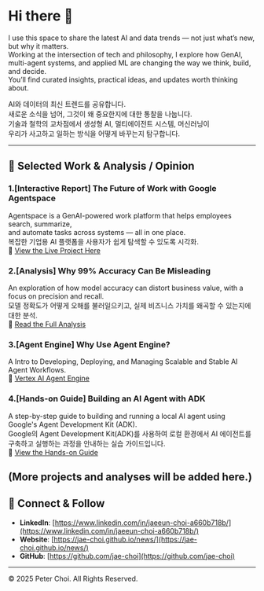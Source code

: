 # Hi there 👋

I use this space to share the latest AI and data trends — not just what’s new, but why it matters.  
Working at the intersection of tech and philosophy, I explore how GenAI, multi-agent systems, and applied ML are changing the way we think, build, and decide.  
You’ll find curated insights, practical ideas, and updates worth thinking about.

AI와 데이터의 최신 트렌드를 공유합니다.  
새로운 소식을 넘어, 그것이 왜 중요한지에 대한 통찰을 나눕니다.  
기술과 철학의 교차점에서 생성형 AI, 멀티에이전트 시스템, 머신러닝이  
우리가 사고하고 일하는 방식을 어떻게 바꾸는지 탐구합니다.

---

## 📌 Selected Work & Analysis / Opinion

### 1.[Interactive Report] The Future of Work with Google Agentspace  
Agentspace is a GenAI-powered work platform that helps employees search, summarize,<br>
and automate tasks across systems — all in one place.  
복잡한 기업용 AI 플랫폼을 사용자가 쉽게 탐색할 수 있도록 시각화.<br> 
🔗 [View the Live Project Here](https://jae-choi.github.io/news/)  


### 2.[Analysis] Why 99% Accuracy Can Be Misleading  
An exploration of how model accuracy can distort business value, with a focus on precision and recall.  
모델 정확도가 어떻게 오해를 불러일으키고, 실제 비즈니스 가치를 왜곡할 수 있는지에 대한 분석.<br>
🔗 [Read the Full Analysis](https://jae-choi.github.io/news/)

### 3.[Agent Engine] Why Use Agent Engine?  
A Intro to Developing, Deploying, and Managing Scalable and Stable AI Agent Workflows.  
🔗 [Vertex AI Agent Engine](https://jae-choi.github.io/news/)

### 4.[Hands-on Guide] Building an AI Agent with ADK
A step-by-step guide to building and running a local AI agent using Google's Agent Development Kit (ADK).  
Google의 Agent Development Kit(ADK)를 사용하여 로컬 환경에서 AI 에이전트를 구축하고 실행하는 과정을 안내하는 실습 가이드입니다.  
🔗 [View the Hands-on Guide](https://jae-choi.github.io/news/adk.html)

(More projects and analyses will be added here.)
---

## 🤝 Connect & Follow

- **LinkedIn**: [https://www.linkedin.com/in/jaeeun-choi-a660b718b/](https://www.linkedin.com/in/jaeeun-choi-a660b718b/)
- **Website**: [https://jae-choi.github.io/news/](https://jae-choi.github.io/news/)
- **GitHub**: [https://github.com/jae-choi](https://github.com/jae-choi)

---

© 2025 Peter Choi. All Rights Reserved.
